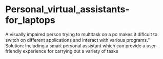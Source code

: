 # Personal_virtual_assistants-for_laptops
A visually impaired person trying to multitask on a pc makes it diflcult to switch on diﬀerent applications and interact with various programs.”  Solution:  Including a smart personal assistant which can provide a user-friendly experience for carrying out a variety of tasks
